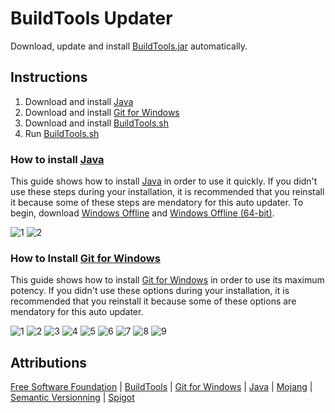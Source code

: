 # BuildTools Updater
Download, update and install [BuildTools.jar](https://hub.spigotmc.org/jenkins/job/BuildTools/) automatically.

## Instructions
1. Download and install [Java](http://www.java.com/en/download/manual.jsp)
2. Download and install [Git for Windows](https://git-for-windows.github.io/)
2. Download and install [BuildTools.sh](https://github.com/NatoBoram/Buildtools-Updater/raw/0.10.4-Beta/BuildTools.sh)
3. Run [BuildTools.sh](https://github.com/NatoBoram/Buildtools-Updater/raw/0.10.4-Beta/BuildTools.sh)

### How to install [Java](http://www.java.com/en/download/manual.jsp)
This guide shows how to install [Java](http://www.java.com/en/download/manual.jsp) in order to use it quickly. If you didn't use these steps during your installation, it is recommended that you reinstall it because some of these steps are mendatory for this auto updater. To begin, download [Windows Offline](http://javadl.oracle.com/webapps/download/AutoDL?BundleId=207229) and [Windows Offline (64-bit)](http://javadl.oracle.com/webapps/download/AutoDL?BundleId=207231).

![1](https://raw.githubusercontent.com/Legoman99573/SpigotMC-Updater/master/HowTo/Java/1.PNG)
![2](https://raw.githubusercontent.com/Legoman99573/SpigotMC-Updater/master/HowTo/Java/2.PNG)

### How to Install [Git for Windows](https://git-for-windows.github.io/)
This guide shows how to install [Git for Windows](https://git-for-windows.github.io/) in order to use its maximum potency. If you didn't use these options during your installation, it is recommended that you reinstall it because some of these options are mendatory for this auto updater.

![1](https://raw.githubusercontent.com/Legoman99573/SpigotMC-Updater/master/HowTo/Git/1.PNG)
![2](https://raw.githubusercontent.com/Legoman99573/SpigotMC-Updater/master/HowTo/Git/2.PNG)
![3](https://raw.githubusercontent.com/Legoman99573/SpigotMC-Updater/master/HowTo/Git/3.PNG)
![4](https://raw.githubusercontent.com/Legoman99573/SpigotMC-Updater/master/HowTo/Git/4.PNG)
![5](https://raw.githubusercontent.com/Legoman99573/SpigotMC-Updater/master/HowTo/Git/5.PNG)
![6](https://raw.githubusercontent.com/Legoman99573/SpigotMC-Updater/master/HowTo/Git/6.PNG)
![7](https://raw.githubusercontent.com/Legoman99573/SpigotMC-Updater/master/HowTo/Git/7.PNG)
![8](https://raw.githubusercontent.com/Legoman99573/SpigotMC-Updater/master/HowTo/Git/8.PNG)
![9](https://raw.githubusercontent.com/Legoman99573/SpigotMC-Updater/master/HowTo/Git/9.PNG)

## Attributions
[Free Software Foundation](http://www.gnu.org/licenses/gpl) | [BuildTools](https://hub.spigotmc.org/jenkins/job/BuildTools/) | [Git for Windows](https://git-for-windows.github.io/) | [Java](http://www.java.com) | [Mojang](http://mojang.com/) | [Semantic Versionning](http://semver.org/) | [Spigot](https://www.spigotmc.org/)
